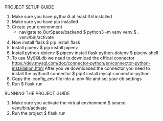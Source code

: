 PROJECT SETUP GUIDE
1. Make sure you have python3 at least 3.6 installed
2. Make sure you have pip installed
3. Create your environment
   - navigate to OurSpace/backend
   $ python3 -m venv venv
   $ . venv/bin/activate
4. Now install flask
   $ pip install flask
5. Install pipenv
   $ pip install pipenv
6. Install python-dotenv
   $ pipenv install flask python-dotenv
   $ pipenv shell
7. To use MySQLdb we need to download the offical connector
   https://dev.mysql.com/doc/connector-python/en/connector-python-installation.html
   After you've downloaded the connector you need to install the python3 connector
   $ pip3 install mysql-connector-python
8. Copy the .config_env file into a .env file and set your db settings
9. Run
   $ flask run

RUNNING THE PROJECT GUIDE
1. Make sure you activate the virtual environment 
$ source venv/bin/activate
2. Run the project
   $ flask run
